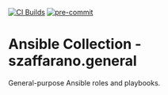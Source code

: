 [![CI Builds](https://github.com/szaffarano/szaffarano.general/actions/workflows/ci.yml/badge.svg?branch=main)](https://github.com/szaffarano/szaffarano.general/actions/workflows/ci.yml)
[![pre-commit](https://img.shields.io/badge/pre--commit-enabled-brightgreen?logo=pre-commit&logoColor=white)](https://github.com/pre-commit/pre-commit)

# Ansible Collection - szaffarano.general

General-purpose Ansible roles and playbooks.
